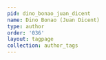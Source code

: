 ```yaml
---
pid: dino_bonao_juan_dicent
name: Dino Bonao (Juan Dicent)
type: author
order: '036'
layout: tagpage
collection: author_tags
---
```

